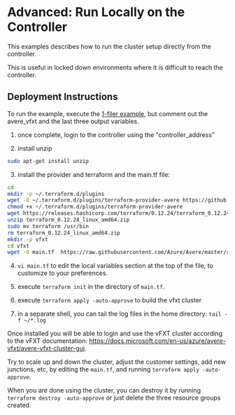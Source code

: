 # Advanced: Run Locally on the Controller

This examples describes how to run the cluster setup directly from the controller.

This is useful in locked down environments where it is difficult to reach the controller.

## Deployment Instructions

To run the example, execute the [1-filer example](../1-filer), but comment out the avere_vfxt and the last three output variables.

1. once complete, login to the controller using the "controller_address"

2. install unzip
```bash
sudo apt-get install unzip
```

3. install the provider and terraform and the main.tf file:
```bash
cd
mkdir -p ~/.terraform.d/plugins
wget -O ~/.terraform.d/plugins/terraform-provider-avere https://github.com/Azure/Avere/releases/download/tfprovider_v0.9.2/terraform-provider-avere
chmod +x ~/.terraform.d/plugins/terraform-provider-avere
wget https://releases.hashicorp.com/terraform/0.12.24/terraform_0.12.24_linux_amd64.zip
unzip terraform_0.12.24_linux_amd64.zip
sudo mv terraform /usr/bin
rm terraform_0.12.24_linux_amd64.zip
mkdir -p vfxt
cd vfxt
wget -O main.tf  https://raw.githubusercontent.com/Azure/Avere/master/src/terraform/examples/vfxt/run-local/main.tf
```
4. `vi main.tf` to edit the local variables section at the top of the file, to customize to your preferences.

5. execute `terraform init` in the directory of `main.tf`.

6. execute `terraform apply -auto-approve` to build the vfxt cluster

7. in a separate shell, you can tail the log files in the home directory: `tail -f ~/*.log`

Once installed you will be able to login and use the vFXT cluster according to the vFXT documentation: https://docs.microsoft.com/en-us/azure/avere-vfxt/avere-vfxt-cluster-gui.

Try to scale up and down the cluster, adjust the customer settings, add new junctions, etc, by editing the `main.tf`, and running `terraform apply -auto-approve`.

When you are done using the cluster, you can destroy it by running `terraform destroy -auto-approve` or just delete the three resource groups created.